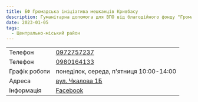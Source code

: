 ```yaml
---
title: БФ Громадська ініціатива мешканців Кривбасу
description: Гуманітарна допомога для ВПО від благодійного фонду "Громадська ініціатива мешканців Кривбасу", Кривий Ріг, Центрально-міський район, вул. Чкалова 1Б
date: 2023-01-05
tags:
  - Центрально-міський район
---
```


<div class="centers--block">

|   |   |
|---|---|
| Телефон  | <a href="tel:0972757237">0972757237</a>   |
| Телефон  | <a href="tel:0980164133">0980164133</a>   |
|Графік роботи   |  понеділок, середа, п'ятниця 10:00-14:00 |
|Адреса | [вул. Чкалова 1Б](https://goo.gl/maps/SfGFhauJXJBXjPaF6)  |
|Інформація | [Facebook](https://www.facebook.com/bfkrivbass/) |


</div>